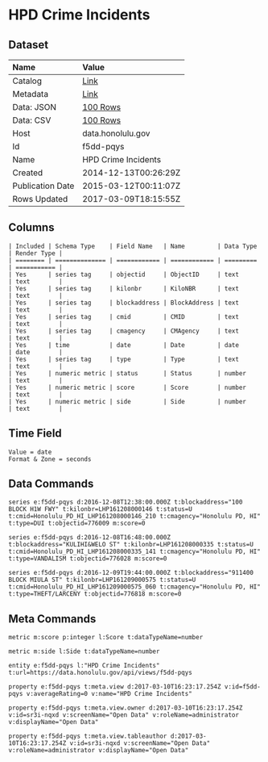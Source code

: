 # HPD Crime Incidents

## Dataset

| Name | Value |
| :--- | :---- |
| Catalog | [Link](https://catalog.data.gov/dataset/hpd-crime-incidents) |
| Metadata | [Link](https://data.honolulu.gov/api/views/f5dd-pqys) |
| Data: JSON | [100 Rows](https://data.honolulu.gov/api/views/f5dd-pqys/rows.json?max_rows=100) |
| Data: CSV | [100 Rows](https://data.honolulu.gov/api/views/f5dd-pqys/rows.csv?max_rows=100) |
| Host | data.honolulu.gov |
| Id | f5dd-pqys |
| Name | HPD Crime Incidents |
| Created | 2014-12-13T00:26:29Z |
| Publication Date | 2015-03-12T00:11:07Z |
| Rows Updated | 2017-03-09T18:15:55Z |

## Columns

```ls
| Included | Schema Type    | Field Name   | Name         | Data Type | Render Type |
| ======== | ============== | ============ | ============ | ========= | =========== |
| Yes      | series tag     | objectid     | ObjectID     | text      | text        |
| Yes      | series tag     | kilonbr      | KiloNBR      | text      | text        |
| Yes      | series tag     | blockaddress | BlockAddress | text      | text        |
| Yes      | series tag     | cmid         | CMID         | text      | text        |
| Yes      | series tag     | cmagency     | CMAgency     | text      | text        |
| Yes      | time           | date         | Date         | date      | date        |
| Yes      | series tag     | type         | Type         | text      | text        |
| Yes      | numeric metric | status       | Status       | number    | text        |
| Yes      | numeric metric | score        | Score        | number    | text        |
| Yes      | numeric metric | side         | Side         | number    | text        |
```

## Time Field

```ls
Value = date
Format & Zone = seconds
```

## Data Commands

```ls
series e:f5dd-pqys d:2016-12-08T12:38:00.000Z t:blockaddress="100 BLOCK H1W FWY" t:kilonbr=LHP161208000146 t:status=U t:cmid=Honolulu_PD_HI_LHP161208000146_210 t:cmagency="Honolulu PD, HI" t:type=DUI t:objectid=776009 m:score=0

series e:f5dd-pqys d:2016-12-08T16:48:00.000Z t:blockaddress="KULIHI&WELO ST" t:kilonbr=LHP161208000335 t:status=U t:cmid=Honolulu_PD_HI_LHP161208000335_141 t:cmagency="Honolulu PD, HI" t:type=VANDALISM t:objectid=776028 m:score=0

series e:f5dd-pqys d:2016-12-09T19:44:00.000Z t:blockaddress="911400 BLOCK MIULA ST" t:kilonbr=LHP161209000575 t:status=U t:cmid=Honolulu_PD_HI_LHP161209000575_060 t:cmagency="Honolulu PD, HI" t:type=THEFT/LARCENY t:objectid=776818 m:score=0
```

## Meta Commands

```ls
metric m:score p:integer l:Score t:dataTypeName=number

metric m:side l:Side t:dataTypeName=number

entity e:f5dd-pqys l:"HPD Crime Incidents" t:url=https://data.honolulu.gov/api/views/f5dd-pqys

property e:f5dd-pqys t:meta.view d:2017-03-10T16:23:17.254Z v:id=f5dd-pqys v:averageRating=0 v:name="HPD Crime Incidents"

property e:f5dd-pqys t:meta.view.owner d:2017-03-10T16:23:17.254Z v:id=sr3i-nqxd v:screenName="Open Data" v:roleName=administrator v:displayName="Open Data"

property e:f5dd-pqys t:meta.view.tableauthor d:2017-03-10T16:23:17.254Z v:id=sr3i-nqxd v:screenName="Open Data" v:roleName=administrator v:displayName="Open Data"
```